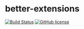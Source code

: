 # better-extensions

[![Build Status](https://dev.azure.com/better-open-source/better-extensions/_apis/build/status/BetterExtensions?branchName=master)](https://dev.azure.com/better-open-source/better-extensions/_build/latest?definitionId=2)
[![GitHub license](https://img.shields.io/github/license/mashape/apistatus.svg)](https://github.com/better-open-source/better-extensions/blob/master/LICENSE)